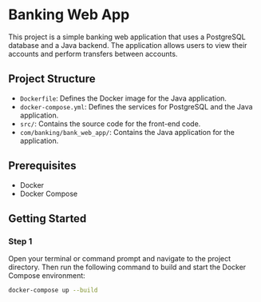 # Banking Web App

This project is a simple banking web application that uses a PostgreSQL database and a Java backend. The application allows users to view their accounts and perform transfers between accounts.

## Project Structure

- `Dockerfile`: Defines the Docker image for the Java application.
- `docker-compose.yml`: Defines the services for PostgreSQL and the Java application.
- `src/`: Contains the source code for the front-end code.
- `com/banking/bank_web_app/`: Contains the Java application for the application.

## Prerequisites

- Docker
- Docker Compose

## Getting Started

### Step 1

Open your terminal or command prompt and navigate to the project directory. Then run the following command to build and start the Docker Compose environment:

```sh
docker-compose up --build

